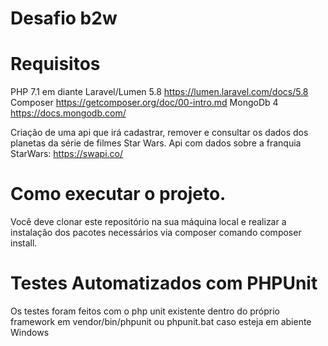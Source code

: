 # Desafio b2w

# Requisitos

PHP 7.1 em diante
Laravel/Lumen 5.8 https://lumen.laravel.com/docs/5.8
Composer https://getcomposer.org/doc/00-intro.md
MongoDb 4 https://docs.mongodb.com/


Criação de uma api que irá cadastrar, remover e consultar os dados dos planetas da série de filmes Star Wars.
Api com dados sobre a franquia StarWars: https://swapi.co/

# Como executar o projeto.
Você deve clonar este repositório na sua máquina local e realizar a instalação dos pacotes necessários via composer comando composer install.

# Testes Automatizados com PHPUnit
Os testes foram feitos com o php unit existente dentro do próprio framework em vendor/bin/phpunit ou phpunit.bat caso esteja em abiente Windows
